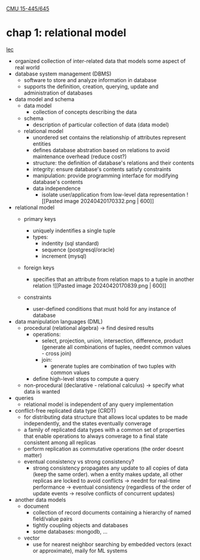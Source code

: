 [CMU 15-445/645](https://15445.courses.cs.cmu.edu/spring2024)
# chap 1: relational model
[lec](https://15445.courses.cs.cmu.edu/spring2024/notes/01-relationalmodel.pdf)
- organized collection of inter-related data that models some aspect of real world
- database system management (DBMS)
	- software to store and analyze information in database
	- supports the definition, creation, querying, update and administration of databases
- data model and schema
	- data model
		- collection of concepts describing the data
	- schema
		- description of particular collection of data (data model)
	- relational model
		- unordered set contains the relationship of attributes represent entities
		- defines database abstration based on relations to avoid maintenance overhead (reduce cost?)
		- structure: the definition of database's relations and their contents
		- integrity: ensure database's contents satisfy constraints
		- manipulation: provide programming interface for modifying database's contents
		- data independence
			- isolate user/application from low-level data representation
![[Pasted image 20240420170332.png | 600]]
- relational model
	- primary keys
		- uniquely indentifies a single tuple
		- types:
			- indentity (sql standard)
			- sequence (postgresql/oracle)
			- increment (mysql)
	- foreign keys
		- specifies that an attribute from relation maps to a tuple in another relation
	![[Pasted image 20240420170839.png | 600]]

	- constraints
		- user-defined conditions that must hold for any instance of database
- data manipulation languages (DML)
	- procedural (relational algebra) -> find desired results
		- operations:
			- select, projection, union, intersection, difference, product (generate all combinations of tuples, neednt common values - cross join)
			- join:
				- generate tuples are combination of two tuples with common values
		- define high-level steps to compute a query
	- non-procedural (declarative - relational calculus) -> specify what data is wanted
- queries
	- relational model is independent of any query implementation
- conflict-free replicated data type (CRDT)
	- for distributing data structure that allows local updates to be made independently, and the states eventually converage
	- a family of replicated data types with a common set of properties that enable operations to always converage to a final state consistent among all replicas
	- perform replication as commutative operations (the order doesnt matter)
	- eventual consistency vs strong consistency?
		- strong consistency propagates any update to all copies of data (keep the same order). when a entity makes update, all other replicas are locked to avoid conflicts -> neednt for real-time performance -> eventual consistency (regardless of the order of update events -> resolve conflicts of concurrent updates) 
- another data models
	- document
		- collection of record documents containing a hierarchy of named field/value pairs
		- tightly coupling objects and databases
		- some databases: mongodb, ...
	- vector
		- use for nearest neighbor searching by embedded vectors (exact or approximate), maily for ML systems
